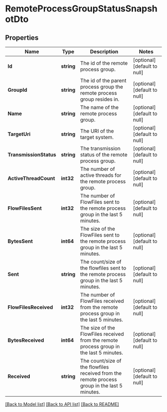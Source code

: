 # RemoteProcessGroupStatusSnapshotDto

## Properties
Name | Type | Description | Notes
------------ | ------------- | ------------- | -------------
**Id** | **string** | The id of the remote process group. | [optional] [default to null]
**GroupId** | **string** | The id of the parent process group the remote process group resides in. | [optional] [default to null]
**Name** | **string** | The name of the remote process group. | [optional] [default to null]
**TargetUri** | **string** | The URI of the target system. | [optional] [default to null]
**TransmissionStatus** | **string** | The transmission status of the remote process group. | [optional] [default to null]
**ActiveThreadCount** | **int32** | The number of active threads for the remote process group. | [optional] [default to null]
**FlowFilesSent** | **int32** | The number of FlowFiles sent to the remote process group in the last 5 minutes. | [optional] [default to null]
**BytesSent** | **int64** | The size of the FlowFiles sent to the remote process group in the last 5 minutes. | [optional] [default to null]
**Sent** | **string** | The count/size of the flowfiles sent to the remote process group in the last 5 minutes. | [optional] [default to null]
**FlowFilesReceived** | **int32** | The number of FlowFiles received from the remote process group in the last 5 minutes. | [optional] [default to null]
**BytesReceived** | **int64** | The size of the FlowFiles received from the remote process group in the last 5 minutes. | [optional] [default to null]
**Received** | **string** | The count/size of the flowfiles received from the remote process group in the last 5 minutes. | [optional] [default to null]

[[Back to Model list]](../pkg/nifi/README.md#documentation-for-models) [[Back to API list]](../pkg/nifi/README.md#documentation-for-api-endpoints) [[Back to README]](../pkg/nifi/README.md)


